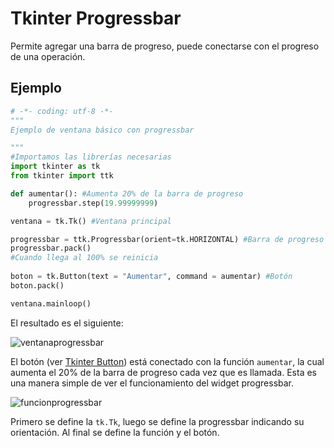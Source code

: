 # Tkinter Progressbar
Permite agregar una barra de progreso, puede conectarse con el progreso de una operación.

## Ejemplo

```python
# -*- coding: utf-8 -*-
"""
Ejemplo de ventana básico con progressbar

"""
#Importamos las librerías necesarias
import tkinter as tk
from tkinter import ttk

def aumentar(): #Aumenta 20% de la barra de progreso
    progressbar.step(19.99999999)

ventana = tk.Tk() #Ventana principal

progressbar = ttk.Progressbar(orient=tk.HORIZONTAL) #Barra de progreso
progressbar.pack()
#Cuando llega al 100% se reinicia
    
boton = tk.Button(text = "Aumentar", command = aumentar) #Botón
boton.pack()

ventana.mainloop()
```
El resultado es el siguiente:

![ventanaprogressbar](https://user-images.githubusercontent.com/58320351/128614498-838331dc-f9c8-4502-9c23-b7481f1be48b.png)

El botón (ver [Tkinter Button](https://github.com/juan-suarezp/PythonTkinterTutorial/blob/master/widgets/button/button.md)) está conectado con la función `aumentar`, la cual aumenta el 20% de la barra de progreso cada vez que es llamada. Esta es una manera simple de ver el funcionamiento del widget progressbar.

![funcionprogressbar](https://user-images.githubusercontent.com/58320351/128614505-6016a017-dc35-442c-aafd-cf2601d157b9.png)

Primero se define la `tk.Tk`, luego se define la progressbar indicando su orientación. Al final se define la función y el botón.
